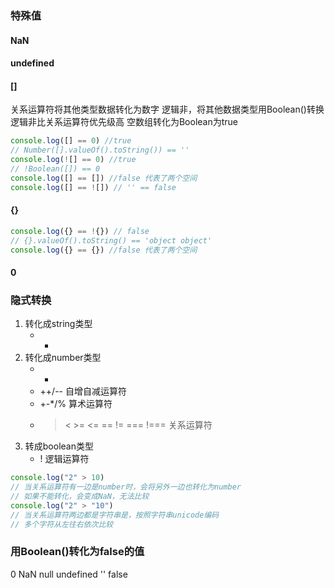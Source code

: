 ### 特殊值
#### NaN
#### undefined
#### []
关系运算符将其他类型数据转化为数字
逻辑非，将其他数据类型用Boolean()转换
逻辑非比关系运算符优先级高
空数组转化为Boolean为true
```js
console.log([] == 0) //true
// Number([].valueOf().toString()) == ''
console.log(![] == 0) //true
// !Boolean([]) == 0
console.log([] == []) //false 代表了两个空间
console.log([] == ![]) // '' == false
```
#### {}
```js
console.log({} == !{}) // false 
// {}.valueOf().toString() == 'object object'
console.log({} == {}) //false 代表了两个空间
```
#### 0
### 隐式转换
1. 转化成string类型
   * +
2. 转化成number类型
   * +
   * ++/-- 自增自减运算符
   * +-*/% 算术运算符
   * > < >= <= == != === !=== 关系运算符
3. 转成boolean类型
   * ! 逻辑运算符

```js
console.log("2" > 10)
// 当关系运算符有一边是number时，会将另外一边也转化为number
// 如果不能转化，会变成NaN，无法比较
console.log("2" > "10")
// 当关系运算符两边都是字符串是，按照字符串unicode编码
// 多个字符从左往右依次比较
```

### 用Boolean()转化为false的值
0
NaN
null
undefined
''
false
